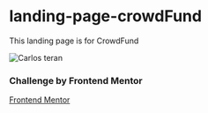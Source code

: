 # landing-page-crowdFund
This landing page is for CrowdFund


![Carlos teran](https://repository-images.githubusercontent.com/383967793/4e56e000-e241-11eb-9a51-6a409f7655a5)

### Challenge by Frontend Mentor
[Frontend Mentor](https://www.frontendmentor.io/solutions)

